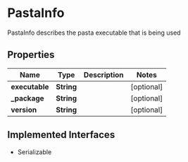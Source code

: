 

# PastaInfo

PastaInfo describes the pasta executable that is being used

## Properties

| Name | Type | Description | Notes |
|------------ | ------------- | ------------- | -------------|
|**executable** | **String** |  |  [optional] |
|**_package** | **String** |  |  [optional] |
|**version** | **String** |  |  [optional] |


## Implemented Interfaces

* Serializable


